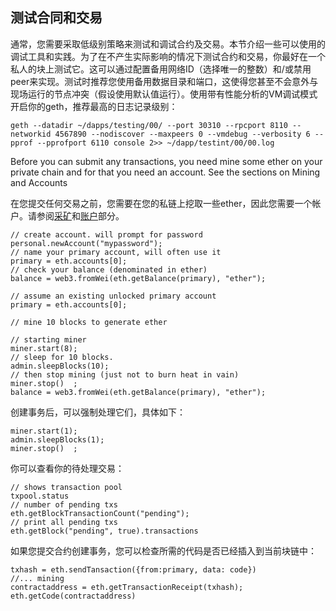 ## 测试合同和交易
通常，您需要采取低级别策略来测试和调试合约及交易。本节介绍一些可以使用的调试工具和实践。为了在不产生实际影响的情况下测试合约和交易，你最好在一个私人的块上测试它。这可以通过配置备用网络ID（选择唯一的整数）和/或禁用peer来实现。测试时推荐您使用备用数据目录和端口，这使得您甚至不会意外与现场运行的节点冲突（假设使用默认值运行）。使用带有性能分析的VM调试模式开启你的geth，推荐最高的日志记录级别：
```
geth --datadir ~/dapps/testing/00/ --port 30310 --rpcport 8110 --networkid 4567890 --nodiscover --maxpeers 0 --vmdebug --verbosity 6 --pprof --pprofport 6110 console 2>> ~/dapp/testint/00/00.log
```
Before you can submit any transactions, you need mine some ether on your private chain and for that you need an account. See the sections on Mining and Accounts

在您提交任何交易之前，您需要在您的私链上挖取一些ether，因此您需要一个帐户。请参阅[采矿](https://github.com/ethereum/go-ethereum/wiki/Mining)和[账户](https://github.com/ethereum/go-ethereum/wiki/Managing-Your-Accounts)部分。

```
// create account. will prompt for password
personal.newAccount("mypassword");
// name your primary account, will often use it
primary = eth.accounts[0];
// check your balance (denominated in ether)
balance = web3.fromWei(eth.getBalance(primary), "ether");
```
```
// assume an existing unlocked primary account
primary = eth.accounts[0];

// mine 10 blocks to generate ether

// starting miner
miner.start(8);
// sleep for 10 blocks.
admin.sleepBlocks(10);
// then stop mining (just not to burn heat in vain)
miner.stop()  ;
balance = web3.fromWei(eth.getBalance(primary), "ether");
```
创建事务后，可以强制处理它们，具体如下：
```
miner.start(1);
admin.sleepBlocks(1);
miner.stop()  ;
```
你可以查看你的待处理交易：
```
// shows transaction pool
txpool.status
// number of pending txs
eth.getBlockTransactionCount("pending");
// print all pending txs
eth.getBlock("pending", true).transactions
```
如果您提交合约创建事务，您可以检查所需的代码是否已经插入到当前块链中：
```
txhash = eth.sendTansaction({from:primary, data: code})
//... mining
contractaddress = eth.getTransactionReceipt(txhash);
eth.getCode(contractaddress)
```
